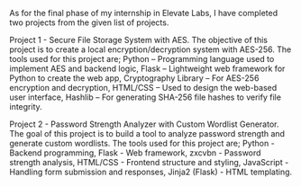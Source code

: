 As for the final phase of my internship in Elevate Labs, I have completed two projects from the given list of projects.

Project 1 - Secure File Storage System with AES.
  The objective of this project is to create a local encryption/decryption system with AES-256. The tools used for this project are;
  Python – Programming language used to implement AES and backend logic, 
  Flask – Lightweight web framework for Python to create the web app, 
  Cryptography Library – For AES-256 encryption and decryption, 
  HTML/CSS – Used to design the web-based user interface, 
  Hashlib – For generating SHA-256 file hashes to verify file integrity.

Project 2 - Password Strength Analyzer with Custom Wordlist Generator.
  The goal of this project is to build a tool to analyze password strength and generate custom wordlists. The tools used for this project are;
  Python - Backend programming, 
  Flask - Web framework, 
  zxcvbn - Password strength analysis, 
  HTML/CSS - Frontend structure and styling, 
  JavaScript - Handling form submission and responses, 
  Jinja2 (Flask) - HTML templating.
